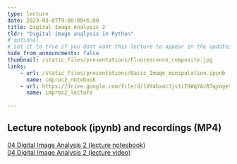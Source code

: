 ```yaml
---
type: lecture
date: 2023-03-07T9:00:00+6:00
title: Digital Image Analysis 2
tldr: "Digital image analysis in Python"
# optional
# set it to true if you dont want this lecture to appear in the updates section
hide_from_announcments: false
thumbnail: /static_files/presentations/Fluorescence_composite.jpg
links:
    - url: /static_files/presentations/Basic_Image_manipulation.ipynb
      name: improc2_notebook
    - url: https://drive.google.com/file/d/1VY4bx4c3jv1iIHWqYAcB7qyogeSX94l8/view?usp=share_link
      name: improc2_lecture
      
---
```



**Lecture notebook (ipynb) and recordings (MP4)**
-----
[04 Digital Image Analysis 2 (lecture notesbook)](https://github.com/VU-CSP/QuantBio/blob/gh-pages/static_files/presentations/Basic_Image_manipulation.ipynb)  
[04 Digital Image Analysis 2 (lecture video)](https://drive.google.com/file/d/1VY4bx4c3jv1iIHWqYAcB7qyogeSX94l8/view?usp=share_link)  
 
